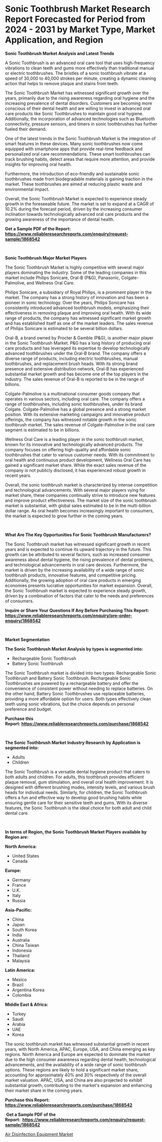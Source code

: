 <p><h1>Sonic Toothbrush Market Research Report Forecasted for Period from 2024 -  2031 by Market Type, Market Application, and Region</h1></p><p><strong>Sonic Toothbrush Market Analysis and Latest Trends</strong></p>
<p><p>A Sonic Toothbrush is an advanced oral care tool that uses high-frequency vibrations to clean teeth and gums more effectively than traditional manual or electric toothbrushes. The bristles of a sonic toothbrush vibrate at a speed of 30,000 to 40,000 strokes per minute, creating a dynamic cleaning action that helps to remove plaque and stains from teeth.</p><p>The Sonic Toothbrush Market has witnessed significant growth over the years, primarily due to the rising awareness regarding oral hygiene and the increasing prevalence of dental disorders. Customers are becoming more conscious of their dental health and are willing to invest in advanced oral care products like Sonic Toothbrushes to maintain good oral hygiene. Additionally, the incorporation of advanced technologies such as Bluetooth connectivity, pressure sensors, and timers in sonic toothbrushes has further fueled their demand.</p><p>One of the latest trends in the Sonic Toothbrush Market is the integration of smart features in these devices. Many sonic toothbrushes now come equipped with smartphone apps that provide real-time feedback and personalized oral care recommendations. These smart toothbrushes can track brushing habits, detect areas that require more attention, and provide insights for improving oral health.</p><p>Furthermore, the introduction of eco-friendly and sustainable sonic toothbrushes made from biodegradable materials is gaining traction in the market. These toothbrushes are aimed at reducing plastic waste and environmental impact.</p><p>Overall, the Sonic Toothbrush Market is expected to experience steady growth in the foreseeable future. The market is set to expand at a CAGR of 10.2% during the forecast period, driven by the increasing consumer inclination towards technologically advanced oral care products and the growing awareness of the importance of dental health.</p></p>
<p><strong>Get a Sample PDF of the Report:&nbsp; <a href="https://www.reliableresearchreports.com/enquiry/request-sample/1868542">https://www.reliableresearchreports.com/enquiry/request-sample/1868542</a></strong></p>
<p>&nbsp;</p>
<p><strong>Sonic Toothbrush Major Market Players</strong></p>
<p><p>The Sonic Toothbrush Market is highly competitive with several major players dominating the industry. Some of the leading companies in this market include Philips Sonicare, Oral-B (P&G), Panasonic, Colgate-Palmolive, and Wellness Oral Care.</p><p>Philips Sonicare, a subsidiary of Royal Philips, is a prominent player in the market. The company has a strong history of innovation and has been a pioneer in sonic technology. Over the years, Philips Sonicare has consistently introduced advanced toothbrush models, emphasizing their effectiveness in removing plaque and improving oral health. With its wide range of products, the company has witnessed significant market growth and has established itself as one of the market leaders. The sales revenue of Philips Sonicare is estimated to be several billion dollars.</p><p>Oral-B, a brand owned by Procter & Gamble (P&G), is another major player in the Sonic Toothbrush Market. P&G has a long history of producing oral care products and has leveraged its expertise to develop technologically advanced toothbrushes under the Oral-B brand. The company offers a diverse range of products, including electric toothbrushes, manual toothbrushes, and replacement brush heads. With its strong brand presence and extensive distribution network, Oral-B has experienced substantial market growth and has become one of the top players in the industry. The sales revenue of Oral-B is reported to be in the range of billions.</p><p>Colgate-Palmolive is a multinational consumer goods company that operates in various sectors, including oral care. The company offers a range of toothbrushes, including sonic toothbrushes, under its brand Colgate. Colgate-Palmolive has a global presence and a strong market position. With its extensive marketing campaigns and innovative product offerings, the company has witnessed notable growth in the sonic toothbrush market. The sales revenue of Colgate-Palmolive in the oral care segment is estimated to be in billions.</p><p>Wellness Oral Care is a leading player in the sonic toothbrush market, known for its innovative and technologically advanced products. The company focuses on offering high-quality and affordable sonic toothbrushes that cater to various customer needs. With its commitment to oral health and continuous product development, Wellness Oral Care has gained a significant market share. While the exact sales revenue of the company is not publicly disclosed, it has experienced robust growth in recent years.</p><p>Overall, the sonic toothbrush market is characterized by intense competition and technological advancements. With several major players vying for market share, these companies continually strive to introduce new features and improve product effectiveness. The market size of the sonic toothbrush market is substantial, with global sales estimated to be in the multi-billion dollar range. As oral health becomes increasingly important to consumers, the market is expected to grow further in the coming years.</p></p>
<p>&nbsp;</p>
<p><strong>What Are The Key Opportunities For Sonic Toothbrush Manufacturers?</strong></p>
<p><p>The Sonic Toothbrush market has witnessed significant growth in recent years and is expected to continue its upward trajectory in the future. This growth can be attributed to several factors, such as increased consumer awareness about dental hygiene, the rising prevalence of dental problems, and technological advancements in oral care devices. Furthermore, the market is driven by the increasing availability of a wide range of sonic toothbrush products, innovative features, and competitive pricing. Additionally, the growing adoption of oral care products in emerging economies presents lucrative opportunities for market expansion. Overall, the Sonic Toothbrush market is expected to experience steady growth, driven by a combination of factors that cater to the needs and preferences of consumers.</p></p>
<p><strong>Inquire or Share Your Questions If Any Before Purchasing This Report: <a href="https://www.reliableresearchreports.com/enquiry/pre-order-enquiry/1868542">https://www.reliableresearchreports.com/enquiry/pre-order-enquiry/1868542</a></strong></p>
<p>&nbsp;</p>
<p><strong>Market Segmentation</strong></p>
<p><strong>The Sonic Toothbrush Market Analysis by types is segmented into:</strong></p>
<p><ul><li>Rechargeable Sonic Toothbrush</li><li>Battery Sonic Toothbrush</li></ul></p>
<p><p>The Sonic Toothbrush market is divided into two types: Rechargeable Sonic Toothbrush and Battery Sonic Toothbrush. Rechargeable Sonic Toothbrushes are powered by a rechargeable battery and offer the convenience of consistent power without needing to replace batteries. On the other hand, Battery Sonic Toothbrushes use replaceable batteries, providing a more affordable option for users. Both types effectively clean teeth using sonic vibrations, but the choice depends on personal preference and budget.</p></p>
<p><strong>Purchase this Report:&nbsp;<a href="https://www.reliableresearchreports.com/purchase/1868542">https://www.reliableresearchreports.com/purchase/1868542</a></strong></p>
<p>&nbsp;</p>
<p><strong>The Sonic Toothbrush Market Industry Research by Application is segmented into:</strong></p>
<p><ul><li>Adults</li><li>Children</li></ul></p>
<p><p>The Sonic Toothbrush is a versatile dental hygiene product that caters to both adults and children. For adults, this toothbrush provides efficient plaque removal, gum stimulation, and overall oral health improvement. It is designed with different brushing modes, intensity levels, and various brush heads for individual needs. Similarly, for children, the Sonic Toothbrush offers a fun and effective way to develop good brushing habits while ensuring gentle care for their sensitive teeth and gums. With its diverse features, the Sonic Toothbrush is the ideal choice for both adult and child dental care.</p></p>
<p>&nbsp;</p>
<p><strong>In terms of Region, the Sonic Toothbrush Market Players available by Region are:</strong></p>
<p>
    <p> <strong> North America: </strong>
        <ul>
            <li>United States</li>
            <li>Canada</li>
        </ul>
        </p> 
    <p> <strong> Europe: </strong>
        <ul>
            <li>Germany</li>
            <li>France</li>
            <li>U.K.</li>
            <li>Italy</li>
            <li>Russia</li>
        </ul>
        </p> 
    <p> <strong> Asia-Pacific: </strong>
        <ul>
            <li>China</li>
            <li>Japan</li>
            <li>South Korea</li>
            <li>India</li>
            <li>Australia</li>
            <li>China Taiwan</li>
            <li>Indonesia</li>
            <li>Thailand</li>
            <li>Malaysia</li>
        </ul>
        </p> 
    <p> <strong> Latin America: </strong>
        <ul>
            <li>Mexico</li>
            <li>Brazil</li>
            <li>Argentina Korea</li>
            <li>Colombia</li>
        </ul>
        </p> 
    <p> <strong> Middle East & Africa: </strong>
        <ul>
            <li>Turkey</li>
            <li>Saudi</li>
            <li>Arabia</li>
            <li>UAE</li>
            <li>Korea</li>
        </ul>
    </p>
    </p>
<p><p>The sonic toothbrush market has witnessed substantial growth in recent years, with North America, APAC, Europe, USA, and China emerging as key regions. North America and Europe are expected to dominate the market due to the high consumer awareness regarding dental health, technological advancements, and the availability of a wide range of sonic toothbrush options. These regions are likely to hold a significant market share, accounting for approximately 40% and 30% respectively of the overall market valuation. APAC, USA, and China are also projected to exhibit substantial growth, contributing to the market's expansion and enhancing their market share in the coming years.</p></p>
<p><strong>Purchase this Report: <a href="https://www.reliableresearchreports.com/purchase/1868542">https://www.reliableresearchreports.com/purchase/1868542</a></strong></p>
<p>&nbsp;<strong>Get a Sample PDF of the Report:&nbsp;&nbsp;<a href="https://www.reliableresearchreports.com/enquiry/request-sample/1868542">https://www.reliableresearchreports.com/enquiry/request-sample/1868542</a></strong></p>
<p><strong></strong></p>
<p><p><a href="https://github.com/CliffMedina6/Market-Research-Report-List-2/blob/main/air-disinfection-equipment-market.md">Air Disinfection Equipment Market</a></p></p>